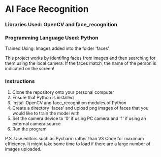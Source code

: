 # AI Face Recognition

### Libraries Used: OpenCV and face_recognition
### Programming Language Used: Python
Trained Using: Images added into the folder 'faces'


This project works by identifing faces from images and then searching for them using the local camera. 
If the faces match, the name of the person is indicated on the screen!

### Instructions

1) Clone the repository onto your personal computer
2) Ensure that Python is installed
3) Install OpenCV and face_recognition modules of Python
4) Create a directory 'faces' and upload png images of faces that you would like to train the model with
5) Set the camera device to '0' if using PC camera and '1' if using an external camera source
6) Run the program

P.S. Use editors such as Pycharm rather than VS Code for maximum efficiency. It might take some time to load if there are a large number of images uploaded.

